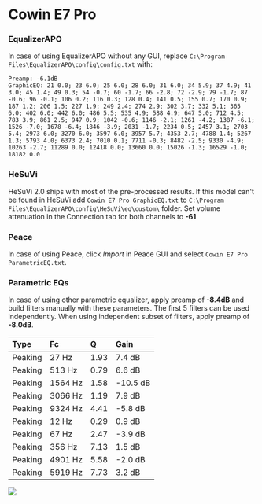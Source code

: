 # Cowin E7 Pro

### EqualizerAPO
In case of using EqualizerAPO without any GUI, replace `C:\Program Files\EqualizerAPO\config\config.txt`
with:
```
Preamp: -6.1dB
GraphicEQ: 21 0.0; 23 6.0; 25 6.0; 28 6.0; 31 6.0; 34 5.9; 37 4.9; 41 3.0; 45 1.4; 49 0.3; 54 -0.7; 60 -1.7; 66 -2.8; 72 -2.9; 79 -1.7; 87 -0.6; 96 -0.1; 106 0.2; 116 0.3; 128 0.4; 141 0.5; 155 0.7; 170 0.9; 187 1.2; 206 1.5; 227 1.9; 249 2.4; 274 2.9; 302 3.7; 332 5.1; 365 6.0; 402 6.0; 442 6.0; 486 5.5; 535 4.9; 588 4.9; 647 5.0; 712 4.5; 783 3.9; 861 2.5; 947 0.9; 1042 -0.6; 1146 -2.1; 1261 -4.2; 1387 -6.1; 1526 -7.0; 1678 -6.4; 1846 -3.9; 2031 -1.7; 2234 0.5; 2457 3.1; 2703 5.4; 2973 6.0; 3270 6.0; 3597 6.0; 3957 5.7; 4353 2.7; 4788 1.4; 5267 1.3; 5793 4.0; 6373 2.4; 7010 0.1; 7711 -0.3; 8482 -2.5; 9330 -4.9; 10263 -2.7; 11289 0.0; 12418 0.0; 13660 0.0; 15026 -1.3; 16529 -1.0; 18182 0.0
```

### HeSuVi
HeSuVi 2.0 ships with most of the pre-processed results. If this model can't be found in HeSuVi add
`Cowin E7 Pro GraphicEQ.txt` to `C:\Program Files\EqualizerAPO\config\HeSuVi\eq\custom\` folder.
Set volume attenuation in the Connection tab for both channels to **-61**

### Peace
In case of using Peace, click *Import* in Peace GUI and select `Cowin E7 Pro ParametricEQ.txt`.

### Parametric EQs
In case of using other parametric equalizer, apply preamp of **-8.4dB** and build filters manually
with these parameters. The first 5 filters can be used independently.
When using independent subset of filters, apply preamp of **-8.0dB**.

| Type    | Fc      |    Q | Gain     |
|:--------|:--------|:-----|:---------|
| Peaking | 27 Hz   | 1.93 | 7.4 dB   |
| Peaking | 513 Hz  | 0.79 | 6.6 dB   |
| Peaking | 1564 Hz | 1.58 | -10.5 dB |
| Peaking | 3066 Hz | 1.19 | 7.9 dB   |
| Peaking | 9324 Hz | 4.41 | -5.8 dB  |
| Peaking | 12 Hz   | 0.29 | 0.9 dB   |
| Peaking | 67 Hz   | 2.47 | -3.9 dB  |
| Peaking | 356 Hz  | 7.13 | 1.5 dB   |
| Peaking | 4901 Hz | 5.58 | -2.0 dB  |
| Peaking | 5919 Hz | 7.73 | 3.2 dB   |

![](https://raw.githubusercontent.com/jaakkopasanen/AutoEq/master/results/rtings/sbaf-serious/Cowin%20E7%20Pro/Cowin%20E7%20Pro.png)